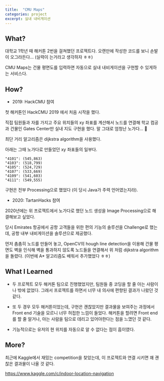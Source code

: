 ```yaml
---
title:  "CMU Maps"
categories: project
excerpt: 실내 내비게이션  
---
```

## What?

대학교 1학년 때 해커톤 2번을 걸쳐했던 프로젝트다. 오랜만에 작성한 코드를 보니 손발이 오그라든다... (실력이 는거라고 생각하자 ㅎㅎ)

CMU Maps는 건물 평면도를 입력하면 자동으로 실내 내비게이션을 구현할 수 있게하는 서비스다.

## How?

- 2019: HackCMU 참여

첫 해커톤인 HackCMU 2019 에서 처음 시작을 했다. 

직접 팀원들과 자를 가지고 주요 위치들의 xy 좌표를 계산해서 노드를 연결해 학교 컴공과 건물인 Gates Center만 실내 지도 구현을 했다. 말 그대로 엄청난 노가다... :zany_face: 

최단 거리 알고리즘은 dijkstra algorithm을 사용했다. 

아래는 그때 노가다로 만들었던 xy 좌표들의 일부다.
```
"4101": (545,863)
"4103": (518,799)
"4105": (524,729)
"4107": (533,669)
"4109": (541,603)
"4111": (549,555)
```
구현은 전부 Processing으로 했었다 (이 당시 Java가 주력 언어였는지라).

- 2020: TartanHacks 참여

2020년에는 위 프로젝트에서 노가다로 했던 노드 생성을 Image Processing으로 해결해보고 싶었다.

당시 Emirates 항공에서 공항 고객들을 위한 편의 기능의 솔루션을 Challenge로 했는데, 공항 내부 내비게이션을 솔루션으로 제공했다.

먼저 촘촘히 노드를 만들어 놓고, OpenCV의 hough line detection을 이용해 건물 평면도 벽을 인식해 벽을 통과하지 않도록 노드들을 연결해서 위 처럼  dijkstra algorithm을 돌렸다. (이번에 A* 알고리즘도 배워서 추가했었다 ㅎㅎ)

## What I Learned

- 두 프로젝트 모두 해커톤 팀으로 진행했었지만, 팀원들 중 코딩을 할 줄 아는 사람이 나 밖에 없었다. 그래서 프로젝트를 하면서 너무 내 의사에 편향된 결과가 나왔던 것 같다.

- 또 두 경우 모두 해커톤이었는데, 구현은 괜찮았지만 결과물을 보여주는 과정에서 Front end 기술을 모르니 너무 허접한 느낌이 들었다. 해커톤을 할려면 Front end를 할 줄 알거나, 아는 사람을 팀으로 데리고 있어야한다는 점을 느꼈던 것 같다.

- 기능적으로는 유저의 현 위치를 자동으로 알 수 없다는 점이 흠이였다.

## More?
최근에 Kaggle에서 재밌는 competition을 찾았는데, 이 프로젝트와 연결 시키면 꽤 괜찮은 결과물이 나올 것 같다. 

https://www.kaggle.com/c/indoor-location-navigation
